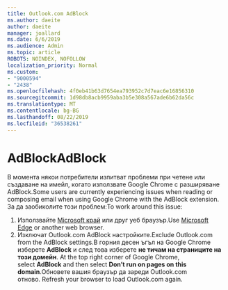 ```yaml
---
title: Outlook.com AdBlock
ms.author: daeite
author: daeite
manager: joallard
ms.date: 6/6/2019
ms.audience: Admin
ms.topic: article
ROBOTS: NOINDEX, NOFOLLOW
localization_priority: Normal
ms.custom:
- "9000594"
- "2438"
ms.openlocfilehash: 4f0eb41b63d7654ea793952c7d7eac6e16856310
ms.sourcegitcommit: 1d98db8acb9959aba3b5e308a567ade6b62da56c
ms.translationtype: MT
ms.contentlocale: bg-BG
ms.lasthandoff: 08/22/2019
ms.locfileid: "36538261"
---
```

# <a name="adblock"></a><span data-ttu-id="4f08d-102">AdBlock</span><span class="sxs-lookup"><span data-stu-id="4f08d-102">AdBlock</span></span>

<span data-ttu-id="4f08d-103">В момента някои потребители изпитват проблеми при четене или създаване на имейл, когато използвате Google Chrome с разширяване AdBlock.</span><span class="sxs-lookup"><span data-stu-id="4f08d-103">Some users are currently experiencing issues when reading or composing email when using Google Chrome with the AdBlock extension.</span></span> <span data-ttu-id="4f08d-104">За да заобиколите този проблем:</span><span class="sxs-lookup"><span data-stu-id="4f08d-104">To work around this issue:</span></span>

1. <span data-ttu-id="4f08d-105">Използвайте [Microsoft край](https://www.microsoft.com/windows/microsoft-edge) или друг уеб браузър.</span><span class="sxs-lookup"><span data-stu-id="4f08d-105">Use [Microsoft Edge](https://www.microsoft.com/windows/microsoft-edge) or another web browser.</span></span>
1. <span data-ttu-id="4f08d-106">Изключат Outlook.com AdBlock настройките.</span><span class="sxs-lookup"><span data-stu-id="4f08d-106">Exclude Outlook.com from the AdBlock settings.</span></span><span data-ttu-id="4f08d-107">В горния десен ъгъл на Google Chrome изберете **AdBlock** и след това изберете **не тичам на страниците на този домейн**.</span><span class="sxs-lookup"><span data-stu-id="4f08d-107"> At the top right corner of Google Chrome, select **AdBlock** and then select **Don’t run on pages on this domain**.</span></span><span data-ttu-id="4f08d-108">Обновете вашия браузър да зареди Outlook.com отново.</span><span class="sxs-lookup"><span data-stu-id="4f08d-108"> Refresh your browser to load Outlook.com again.</span></span>